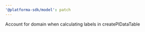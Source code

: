 ```yaml
---
'@platforma-sdk/model': patch
---
```


Account for domain when calculating labels in createPlDataTable
